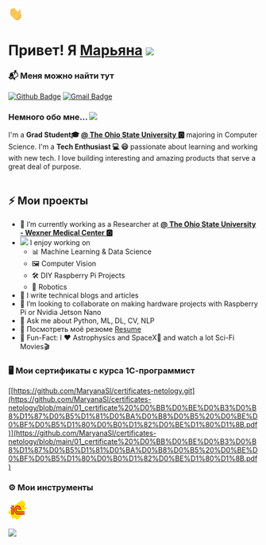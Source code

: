 <img width="30px" margin="0px" src="https://raw.githubusercontent.com/ABSphreak/ABSphreak/master/gifs/Hi.gif">
<h1>Привет! Я <a href="https://github.com/MaryanaSl">Марьяна</a> <img height="30px" src="https://emojis.slackmojis.com/emojis/images/1531849430/4246/blob-sunglasses.gif?1531849430"></h1>
</h1>

### 📬 Меня можно найти тут
[![Github Badge](http://img.shields.io/badge/-Github-black?style=flat-square&logo=github&link=https://github.com/Defcon27/)](https://github.com/MaryanaSl/) 
[![Gmail Badge](https://img.shields.io/badge/-Gmail-d14836?style=flat-square&logo=Gmail&logoColor=white&link=mailto:defcon.slukinamaryana@gmail.com)](mailto:defcon.sentinal95@gmail.com)


### Немного обо мне...  <img src="https://media.giphy.com/media/VgCDAzcKvsR6OM0uWg/giphy.gif" width="50"> 
I'm a **Grad Student🎓 [@ The Ohio State University 🅾️](https://www.osu.edu/)** majoring in Computer Science. I'm a **Tech Enthusiast 💻 😃** passionate about learning and working with new tech. I love building interesting and amazing products that serve a great deal of purpose. <br/><br/>




## ⚡️ Мои проекты

- 🔭 I’m currently working as a Researcher at **[@ The Ohio State University - Wexner Medical Center 🅾️](https://wexnermedical.osu.edu/)**
- <img src="https://media.giphy.com/media/WUlplcMpOCEmTGBtBW/giphy.gif" width="30">  I enjoy working on
  - 📊 Machine Learning & Data Science
  - 🖼 Computer Vision
  - 🛠 DIY Raspberry Pi Projects
  - 🤖 Robotics
- 📝 I write technical blogs and articles
- 👯 I’m looking to collaborate on making hardware projects with Raspberry Pi or Nvidia Jetson Nano
- 💬 Ask me about Python, ML, DL, CV, NLP
- 📙 Посмотреть моё резюме [Resume](https://www.linkedin.com/in/hemanthkollipara/)
- 🎉 Fun-Fact: I ❤️ Astrophysics and SpaceX🚀 and watch a lot Sci-Fi Movies🎬

  
### 🖥️ Мои сертификаты с курса 1С-программист
[[https://github.com/MaryanaSl/certificates-netology.git](https://github.com/MaryanaSl/certificates-netology/blob/main/01_certificate%20%D0%BB%D0%BE%D0%B3%D0%B8%D1%87%D0%B5%D1%81%D0%BA%D0%B8%D0%B5%20%D0%BE%D0%BF%D0%B5%D1%80%D0%B0%D1%82%D0%BE%D1%80%D1%8B.pdf)](https://github.com/MaryanaSl/certificates-netology/blob/main/01_certificate%20%D0%BB%D0%BE%D0%B3%D0%B8%D1%87%D0%B5%D1%81%D0%BA%D0%B8%D0%B5%20%D0%BE%D0%BF%D0%B5%D1%80%D0%B0%D1%82%D0%BE%D1%80%D1%8B.pdf)

### ⚙️ Мои инструменты
<img src="https://github.com/Oxotka/Oxotka/raw/main/src/logo1cm.png" alt="1C" width="40" height="40" style="max-width: 100%;">

<code><img height="30" src="[https://avatars0.githubusercontent.com/u/1525981?s=200&v=4](https://v8.1c.ru/)"></code>
